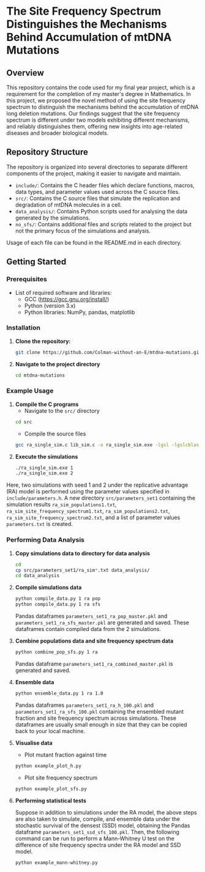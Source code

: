 # The Site Frequency Spectrum Distinguishes the Mechanisms Behind Accumulation of mtDNA Mutations

## Overview
This repository contains the code used for my final year project, which is a requirement for the completion of my master's degree in Mathematics. In this project, we proposed the novel method of using the site frequency spectrum to distinguish the mechanisms behind the accumulation of mtDNA long deletion mutations. Our findings suggest that the site frequency spectrum is different under two models exhibiting different mechanisms, and reliably distinguishes them, offering new insights into age-related diseases and broader biological models. 

## Repository Structure
The repository is organized into several directories to separate different components of the project, making it easier to navigate and maintain.

- `include/`: Contains the C header files which declare functions, macros, data types, and parameter values used across the C source files. 
- `src/`: Contains the C source files that simulate the replication and degradation of mtDNA molecules in a cell. 
- `data_analysis/`: Contains Python scripts used for analysing the data generated by the simulations. 
- `no_sfs/`: Contains additional files and scripts related to the project but not the primary focus of the simulations and analysis. 

Usage of each file can be found in the README.md in each directory. 

## Getting Started

### Prerequisites
- List of required software and libraries:
  - GCC (https://gcc.gnu.org/install/)
  - Python (version 3.x)
  - Python libraries: NumPy, pandas, matplotlib

### Installation
1. **Clone the repository:**
    ```bash
    git clone https://github.com/Colman-without-an-E/mtdna-mutations.git
    ```
2. **Navigate to the project directory**
    ```bash
    cd mtdna-mutations
    ```

### Example Usage
1. **Compile the C programs**
    - Navigate to the `src/` directory
    ```bash
    cd src
    ```
    - Compile the source files
    ```bash
    gcc ra_single_sim.c lib_sim.c -o ra_single_sim.exe -lgsl -lgslcblas -lm
    ```
2. **Execute the simulations**
    ```bash
    ./ra_single_sim.exe 1
    ./ra_single_sim.exe 2
    ```
Here, two simulations with seed 1 and 2 under the replicative advantage (RA) model is performed using the parameter values specified in `include/parameters.h`. A new directory `src/parameters_set1` containing the simulation results `ra_sim_populations1.txt`, `ra_sim_site_frequency_spectrum1.txt`, `ra_sim_populations2.txt`, `ra_sim_site_frequency_spectrum2.txt`, and a list of parameter values `parameters.txt` is created. 

### Performing Data Analysis
1. **Copy simulations data to directory for data analysis**
    ```bash
    cd
    cp src/parameters_set1/ra_sim*.txt data_analysis/
    cd data_analysis
    ```
2. **Compile simulations data**
    ```bash
    python compile_data.py 1 ra pop
    python compile_data.py 1 ra sfs
    ```
    Pandas dataframes `parameters_set1_ra_pop_master.pkl` and `parameters_set1_ra_sfs_master.pkl` are generated and saved. These dataframes contain compiled data from the 2 simulations. 
3. **Combine populations data and site frequency spectrum data**
    ```bash
    python combine_pop_sfs.py 1 ra
    ```
    Pandas dataframe `parameters_set1_ra_combined_master.pkl` is generated and saved. 
4. **Ensemble data**
    ```bash
    python ensemble_data.py 1 ra 1.0
    ```
    Pandas dataframes `parameters_set1_ra_h_100.pkl` and `parameters_set1_ra_sfs_100.pkl` containing the ensembled mutant fraction and site frequency spectrum across simulations. These dataframes are usually small enough in size that they can be copied back to your local machine. 
5. **Visualise data**
    - Plot mutant fraction against time
    ```bash
    python example_plot_h.py
    ```
    - Plot site frequency spectrum
    ```bash
    python example_plot_sfs.py
    ```
6. **Performing statistical tests**

    Suppose in addition to simulations under the RA model, the above steps are also taken to simulate, compile, and ensemble data under the stochastic survival of the densest (SSD) model, obtaining the Pandas dataframe `parameters_set1_ssd_sfs_100.pkl`. Then, the following command can be run to perform a Mann-Whitney U test on the difference of site frequency spectra under the RA model and SSD model. 
    ```bash
    python example_mann-whitney.py
    ```